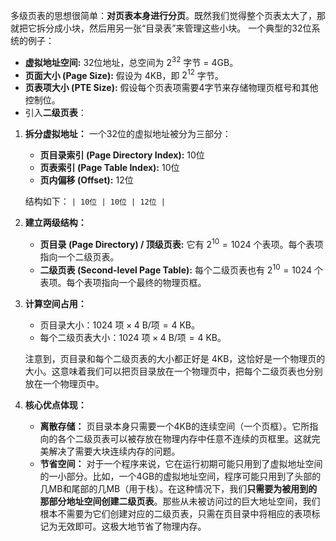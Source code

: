 多级页表的思想很简单：**对页表本身进行分页**。既然我们觉得整个页表太大了，那就把它拆分成小块，然后用另一张“目录表”来管理这些小块。
一个典型的32位系统的例子：

*   **虚拟地址空间:** 32位地址，总空间为 $2^{32}$ 字节 = 4GB。
*   **页面大小 (Page Size):** 假设为 4KB，即 $2^{12}$ 字节。
*   **页表项大小 (PTE Size):** 假设每个页表项需要4字节来存储物理页框号和其他控制位。
*  引入**二级页表**：

1.  **拆分虚拟地址：**
    一个32位的虚拟地址被分为三部分：
    *   **页目录索引 (Page Directory Index):** 10位
    *   **页表索引 (Page Table Index):** 10位
    *   **页内偏移 (Offset):** 12位

    结构如下： `| 10位 | 10位 | 12位 |`

2.  **建立两级结构：**
    *   **页目录 (Page Directory) / 顶级页表:** 它有 $2^{10} = 1024$ 个表项。每个表项指向一个二级页表。
    *   **二级页表 (Second-level Page Table):** 每个二级页表也有 $2^{10} = 1024$ 个表项。每个表项指向一个最终的物理页框。

3.  **计算空间占用：**
    *   页目录大小：$1024 \text{ 项} \times 4 \text{ B/项} = 4 \text{ KB}$。
    *   每个二级页表大小：$1024 \text{ 项} \times 4 \text{ B/项} = 4 \text{ KB}$。

    注意到，页目录和每个二级页表的大小都正好是 4KB，这恰好是一个物理页的大小。这意味着我们可以把页目录放在一个物理页中，把每个二级页表也分别放在一个物理页中。

4.  **核心优点体现：**
    *   **离散存储：** 页目录本身只需要一个4KB的连续空间（一个页框）。它所指向的各个二级页表可以被存放在物理内存中任意不连续的页框里。这就完美解决了需要大块连续内存的问题。
    *   **节省空间：** 对于一个程序来说，它在运行初期可能只用到了虚拟地址空间的一小部分。比如，一个4GB的虚拟地址空间，程序可能只用到了头部的几MB和尾部的几MB（用于栈）。在这种情况下，我们**只需要为被用到的那部分地址空间创建二级页表**。那些从未被访问过的巨大地址空间，我们根本不需要为它们创建对应的二级页表，只需在页目录中将相应的表项标记为无效即可。这极大地节省了物理内存。
